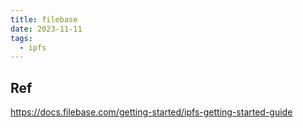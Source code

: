 ```yaml
---
title: filebase
date: 2023-11-11
tags:
  - ipfs
---
```


## Ref
https://docs.filebase.com/getting-started/ipfs-getting-started-guide